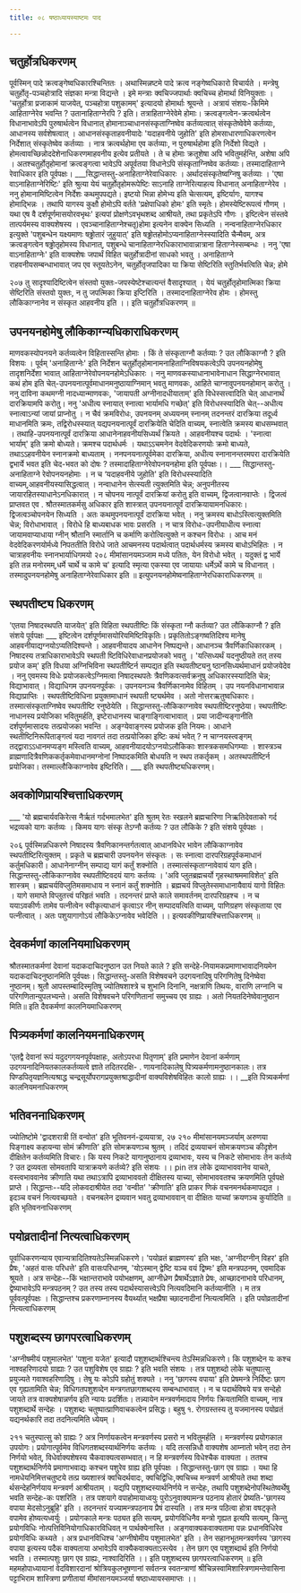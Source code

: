 ```yaml
---
title: ०८ षष्ठाध्यायस्याष्टमः पाद

---
```


## चतुर्होत्रधिकरणम्
 पूर्वस्मिन् पादे क्रत्वङ्गेष्वधिकारश्चिन्तितः । अथास्मिन्नष्टमे पादे क्रत्व नङ्गेष्वधिकारो विचार्यते । मन्त्रेषु चतुर्होतृ-पञ्चहोत्रादि संज्ञका मन्त्रा विद्यन्ते । इमे मन्त्राः क्वचिज्जपार्थाः क्वचिच्च होमार्था विनियुक्ताः । 'चतुर्होत्रा प्रजाकामं याजयेत्, पञ्चहोत्रा पशुकामम्' इत्यादयो होमार्थाः श्रूयन्ते । अत्रायं संशयः-किमिमे आहिताग्नेरेव भवन्ति ? उतानाहिताग्नेरपि ? इति। 
तत्राहिताग्नेरेवेमे होमाः। क्रत्वङ्गत्वेन-क्रत्वर्थत्वेन विधानाभावेऽपि पुरुषार्थत्वेन विधानात् होमानाञ्चाधानसंस्कृताग्निष्वेव कर्तव्यत्वात् संस्कृतेष्वेवेमे कर्तव्याः, आधानस्य सर्वशेषत्वात् । आधानसंस्कृताहवनीयादेः 'यदाहवनीये जुहोति' इति होमसाधारणाधिकरणत्वेन निर्देशात् संस्कृतेष्वेव कर्तव्याः । नात्र क्रत्वर्थहोमा एव कर्तव्याः, न पुरुषार्थहोमा इति निर्देशो विद्यते । होमत्वावच्छिन्नोददेशेनाधिकरणमाहवनीय इत्येव प्रतीयते । ते च होमाः क्रतूशेषा अपि भवितुमर्हन्ति, अशेषा अपि । अतश्चतुर्होतृहोमानां क्रत्वङ्गत्वा भावेऽपि अपूर्वतया विधानेऽपि संस्कृताग्निष्वेव कर्तव्याः। तस्मादाहिताग्ने रेवाधिकार इति पूर्वपक्षः। 
___सिद्धान्तस्तु-अनाहिताग्नेरेवाधिकारः । अर्थादसंस्कृतेष्वग्निषु कर्तव्याः । 'एषा वाऽनाहिताग्नेरिष्टिः' इति श्रुत्या येयं चतुर्होतृहोमरूपेष्टिः साऽनाहि ताग्नेरित्याहत्य विधानात् अनाहिताग्नेरेव । ननु होमानामिष्टित्वेन निर्देशः कथमुपपद्यते। इष्टयो भिन्ना होमेभ्य इति चेत्सत्यम्, इष्टिर्यागः, यागश्च होमाद्भिन्नः । तथापि यागस्य कुक्षौ होमोऽपि वर्तते 'प्रक्षेपाधिको होमः' इति स्मृतेः। होमस्येष्टिरूपत्वं गौणम् । यथा एष वै दर्शपूर्णमासयोरवभृथः' इत्यपां प्रोक्षणेऽवभृथशब्द आश्रीयते, तथा प्रकृतेऽपि गौणः । इष्टित्वेन संस्तवे तात्पर्यमस्य वाक्यशेषस्य । एवञ्चानाहिताग्नेश्चतृ)होमा इत्यनेन वाक्येन सिध्यति । नन्वनाहिताग्नेरधिकार इत्युक्ते 'पशुबन्धेन यक्ष्यमाणः षढ्ढोतारं जुहुयात्' इति षढ्ढोतहोमोऽप्यनाहिताग्नेस्स्यादिति चैन्मैवम्, अत्र क्रत्वङ्गत्वेन षढ्ढोतृहोमस्य विधानात्, पशुबन्धे चानाहिताग्नेरधिकाराभावान्नात्राना हिताग्नेस्सम्बन्धः । ननु 'एषा वाऽनाहिताग्नेः' इति वाक्यशेषः जपार्थं विहित चतुर्होत्रादीनां साधको भवतु । अनाहिताग्ने राहवनीयसम्बन्धाभावात् जप एव स्तूयतेऽनेन, चतुर्होतृजपादिका या क्रिया सेष्टिरिति स्तुतिर्भवत्विति चेन्न; होमे 

२०७ तु सादृश्यादिष्टित्वेन संस्तवो युक्तः-जपस्येष्टेश्चात्यन्तं वैसादृश्यात् । येयं चतुर्होतृहोमात्मिका क्रिया सेष्टिरिति संस्तवो युक्तः, न तु जपत्मिका क्रिया इप्टिरिति । तस्मादनाहिताग्नेरेव होमः । होमस्तु लौकिकाग्नानेव न संस्कृत आहवनीय इति ।। 
इति चतुर्होत्रधिकरणम् ॥ 

## उपनयनहोमेषु लौकिकाग्न्यधिकाराधिकरणम्
 माणवकस्योपनयने कर्तव्यत्वेन विहितास्सन्ति होमाः । किं ते संस्कृताग्नौ कर्तव्याः ? उत लौकिकाग्नौ ? इति विशयः । पूर्वम् 'अनाहिताग्नेः' इति निर्देशन चतुर्होतृहोमानामनाहिताग्निविषयकत्वेऽपि उपनयनहोमेषु तादृशनिर्देशा भावात् आहिताग्नेरेवोपनयनहोमेऽधिकारः । ननु माणवकस्याधानाभावेनाधान सिद्धाग्नेरभावात् कथं होम इति चेत्-उपनयनात्पूर्वमाधानमनुष्ठायाग्निमान् भवतु माणवकः, आहिते चाग्नावुपनयनहोमान् करोतु । ननु दाविना कथमग्नी नादध्यान्माणवकः, 'जायापती अग्नीनादधीयाताम्' इति विधेस्सत्त्वादिति चेत् आधानार्थं दारक्रियामपि करोतु। ननु 'अधीत्य स्नायात् स्नात्वा भार्यामधि गच्छेत्' इति विरोधस्स्यादिति चेत्--अधीत्य स्नात्वाऽन्यां जायां प्राप्नोतु । न चैवं क्रमविरोधः, उपनयनम् अध्ययनम् स्नानम् तदनन्तरं दारक्रिया तदूर्ध्व माधानमिति क्रमः, तद्विरोधस्स्यात् यद्यपनयनात्पूर्वं दारक्रियेति चेदिति वाच्यम्, स्नात्वेति क्रमस्य बाधसम्भवात् । तथाहि-उपनयनात्पूर्वं दारक्रिया आधानेनाहवनीयसिध्यर्थं क्रियते । आहवनीयश्च पदार्थः । 'स्नात्वा भार्याम्' इति क्रमो बोध्यते। क्रमश्च पदार्थधर्मः । यथाऽऽचमनेन वेदवेदिकरणयोः क्रमो बाध्यते, तथाऽऽहवनीयेन स्नानक्रमो बाध्यताम् । ननपनयनात्पूर्वमेका दारक्रिया, अधीत्य स्नानानन्तरमपरा दारक्रियेति द्वभार्ये भवत इति चेद-भवत को दोषः ? तस्मादाहिताग्नेरेवोपनयनहोमा इति पूर्वपक्षः।। 
___ सिद्धान्तस्तु-अनाहिताग्ने रेवोपनयनहोमाः । न च ‘यदाहवनीये जुहोति' इति विरोधस्स्यादिति वाच्यम्,आहवनीयस्यासिद्धत्वात् । नन्वाधानेन सेत्स्यती त्युक्तमिति चेन्न; अनुपनीतस्य जायारहितस्याधानेऽनधिकारात् । न चोपनय नात्पूर्वं दारक्रियां करोतु इति वाच्यम्, द्विजत्वानवाप्तेः । द्विजत्वं प्राप्तवत एव . श्रौतस्मातकर्मसु अधिकार इति शास्त्रात् उपनयनात्पूर्वं दारक्रियायामनधिकारः। द्विजत्वञ्चोपनयेन सिध्यति । अतः कथमुपनयनात्पूर्वं दारक्रिया भवेत् । ननु क्रमस्य बाधोऽस्त्वित्युक्तमिति चेन्न; विरोधाभावात् । विरोधे हि बाध्यबाधक भावः प्रसरति । न चात्र विरोधः-उपनीयाधीत्य स्नात्वा जायामवाप्याधाया ग्नीन् श्रौतानि स्मार्तानि च कर्माणि करोत्वित्युक्ते न कश्चन विरोधः । आच मनं वेदवेदिकरणयोर्मध्ये निपततीति विरोधे जाते आचमनस्य पदार्थत्वात् पदार्थधर्मस्य क्रमस्य बाधोऽभिहितः । न चात्राहवनीयः स्नानभार्याधिगमयो 
२०८ 
मीमांसानयमञ्जाम मध्ये पतितः, येन विरोधो भवेत् । यदुक्तं द्व भार्ये इति तन्न मनोरमम्,धर्मे चार्थे च कामे च' इत्यादि स्मृत्या एकस्या एव जायायाः धर्मेऽर्थे कामे च विधानात् । तस्मादुपनयनहोमेषु अनाहिताग्नेरेवाधिकार इति ॥ 
इत्युपनयनहोमेष्वनाहिताग्नेरधिकाराधिकरणम् ॥ 

## स्थपतीष्ट्य धिकरणम्
 'एतया निषादस्थपति याजयेत्' इति विहिता स्थपतीष्टिः किं संस्कृता ग्नौ कर्तव्या? उत लौकिकाग्नौ ? इति संशये पूर्वपक्षः ___ इष्टित्वेन दर्शपूर्णमासयोरियमिष्टिविकृतिः। प्रकृतितोऽङ्गष्वतिदिश्य मानेषु आहवनीयाद्यग्नयोऽप्यतिदिश्यन्ते । आहवनीयादय आधानेन निष्पद्यन्ते। आधानञ्च त्रैवर्णिकाधिकारकम् । निषादस्य तत्राधिकाराभावेऽपि स्थपती ष्टिविधिरेवाधानप्रयोजको भवतु । 'यत्सिध्यर्थं यदनुष्ठीयते तत् तस्य प्रयोज कम्' इति विधया अग्निभिविना स्थपतीष्टिर्न सम्पद्यत इति स्थयतीष्ट्यनु ष्ठानसिध्यर्थमाधानं प्रयोजयेदेव । ननु एवमस्य विधेः प्रयोजकत्वेऽग्निमत्वा निषादस्थपतेः त्रैवणिकवत्सर्वक्रनुषु अधिकारस्स्यादिति चेन्न; विद्याभावात् । विद्याधिगम उपनयनपूर्वकः । उपनयनञ्च त्रैवर्णिकानामेव विहितम् । उप नयनविधानाभावान्न विद्याप्राप्तिः । स्थपतीष्टिविधिना प्रयुक्तमाधानं स्थपती ष्ट्यर्थमेव । अतो नोत्तरऋतुष्वधिकारः। तस्मात्संस्कृताग्निष्वेव स्थपतीष्टि रनुष्ठेयेति । 
सिद्धान्तस्तु-लौकिकाग्नावेव स्थपतीष्टिरनुष्ठेया। स्थपतीष्टिः नाधानस्य प्रयोजिका भवितुमर्हति, इष्टेराधानस्य चाङ्गाङ्गित्वाभावात् । प्रया जादीन्यङ्गानीति दर्शपूर्णमासादयः तत्प्रयोजका भवन्ति । अङ्ग्येवाङ्गस्य प्रयोजक इति नियमः। आधाने स्थतीष्टिनिरूपिताङ्गत्वं यदा नावगतं तदा तत्प्रयोजिका इष्टिः कथं भवेत् ? न चाग्नयस्त्वङ्गम् तद्द्वाराऽऽधानमप्यङ्ग मस्त्विति वाच्यम्, आहवनीयादयोऽग्नयोऽलौकिकाः शास्त्रकसमधिगम्याः । शास्त्रञ्च व्राह्मणादित्रैवणिककर्तृकमेवाधानमग्नोनां निष्पादकमिति बोधयति न स्थप तकर्तृकम् । अतस्थपतीष्टिर्न प्रयोजिका। तस्माल्लौकिकाग्नावेव इष्टिरिति। 
___ इति स्थपतीष्ट्यधिकरणम्। 

## अवकोणिप्रायश्चित्ताधिकरणम्
 ___ 'यो ब्रह्मचार्यवकिरेत्स नैर्ऋतं गर्दभमालभेत' इति श्रुतम् रेतः स्खलने ब्रह्मचारिणा निऋतिदेवताको गर्द भद्रव्यको यागः कर्तव्यः । किमय यागः संस्कृ तेऽग्नौ कर्तव्यः ? उत लौकिके ? इति संशये पूर्वपक्षः । 

२०६ पूर्वस्मिन्नधिकरणे निषादस्य त्रैवणिकानन्तर्गतत्वात् आधानविधेर भावेन लौकिकाग्नावेव स्थपतीष्टिरित्युक्तम् । प्रकृते च ब्रह्मचारी उपनयनेन संस्कृतः । सः स्नात्वा दारपरिग्रहपूर्वकमाधानं कर्तुमधिकारी। आधानेनाग्नीन् 
सम्पाद्य यागं कर्तुं शक्नोति । तस्मात्संस्कृताग्नावेवायं याग इति। 
सिद्धान्तस्तु-लौकिकाग्नावेव स्थपतीष्टिवदयं यागः कर्तव्यः । 'अवि प्लुतब्रह्मचर्यो गृहस्थाश्रममाविशेत्' इति शास्त्रम् । ब्रह्मचर्यविप्लुतिमसमाधाय न स्नानं कर्तुं शक्नोति । ब्रह्मचर्य विप्लुतेस्समाधानायैवायं यागो विहितः । यागे समाप्ते विप्लुतत्त्वं परिहृतं भवति । तदनन्तरं प्राप्ते काले समावर्तनम् दारपरिग्रहश्च । न च ययाऽवकीर्णः तामेव पत्नीत्वेन स्वीकृत्याधानं कृत्वाऽर नीन् सम्पादयत्विति वाच्यम्, पाणिग्रहण संस्कृताया एव पत्नीत्वात् । अतः पशुयागागोऽयं लौकिकेऽग्नावेव भवेदिति ।। 
इत्यवकीणिप्रायश्चित्ताधिकरणम् ॥ 

## देवकर्मणां कालनियमाधिकरणम्
 श्रौतस्मातकर्मणां देवानां यदाकदाचिदनुष्ठान उत नियते काले ? इति सन्देहे-नियामकप्रमाणाभावादनियमेन यदाकदाचिदनुष्ठानमिति 
पूर्वपक्षः। 
सिद्धान्तस्तु-असति विशेषवचने उदगयनादिषु परिगणितेषु दिनेष्वेवा नुष्ठानम्। श्रुतौ आपस्तम्बादिस्मृतिषु ज्योतिषशाश्त्रे च शुभानि दिनानि, नक्षत्राणि तिथयः, वाराणि लग्नानि च परिगणितान्युपलभ्यन्ते। असति विशेषवचने परिगणितानां समुच्चय एव ग्राह्यः । अतो नियतदिनेष्वेवानुष्ठान मिति॥ 
इति दैवकर्मणां कालनियमाधिकरणम् 

## पित्र्यकर्मणां कालनियमनाधिकरणम्
 'एतद्वै देवानां रूपं यदुदगगयनपूर्वपक्षाहः, अतोऽपरधा पितृणाम्' इति प्रमाणेन देवानां कर्मणाम् उदगयनादिनियतकालकर्तव्यत्वे ज्ञाते तदितरदक्षि- . णायनादिकालेषु पित्र्यकर्मणामनुष्ठानकालः। तत्र पिण्डपितृयज्ञनित्यश्राद्ध चन्द्रसूर्योपरागप्रयुक्तश्राद्धादीनां वाक्यविशेषविहितः कालो ग्राह्यः ।। 
__इति पित्र्यकर्मणां कालनियमनाधिकरणम् 

## भतिवननाधिकरणम्
 ज्योतिष्टोमे 'द्वादशरात्री तिं वन्वोत' इति भूतिवननं-द्रव्ययात्रा, २७ 
२१० 
मीमांसानयमञ्जर्याम् अरुणया पिङ्गाक्ष्य कहायन्या सोमं क्रीणाति' इति सोमक्रयणञ्च श्रुतम् । तदिदं द्रव्ययाचनं सोमक्रयणञ्च कीदृशेन दीक्षितेन कर्तव्यमिति विचारः। कि यस्य निकटे यागानुष्ठानाय द्रव्याभावः, यस्य च निकटे सोमाभावः तेन कर्तव्ये ? उत द्रव्यवता सोमवतापि यात्राक्रयणे कर्तव्ये? इति संशयः ।। 
pin तत्र लोके द्रव्याभाववानेव याचते, वस्त्वभाववानेव क्रीणाति यथा तथाऽत्रापि द्रव्याभाववतो दीक्षितस्य याच्या, सोमाभाववतश्च क्रयणमिति पूर्वपक्षे प्राप्ते । 
सिद्धान्तः--यदि लोकवदाश्रीयेत तदा 'वन्वीत' 'क्रीणाति' इति प्राकर णिकं वचनमनर्थकमापद्यत । इदञ्च वचनं नित्यवच्छयते । वचनबलेन द्रव्यवान भवतु द्रव्याभाववान् वा दीक्षितः याच्यां क्रयणञ्च कुर्यादिति ॥ 
इति भृतिवननाधिकरणम् 

## पयोव्रतादीनां नित्यत्वाधिकरणम्
 पूर्वाधिकरणन्याय एवान्यत्रादितिश्यतेऽस्मिन्नधिकरणे। 'पयोव्रतं ब्राह्मणस्य' इति भक्षः, 'अग्नीदग्नीन् विहर' इति प्रैषः, 'अहतं वासः परिधत्ते' इति वासःपरिधानम्, 'योऽस्मान् द्वेष्टि यञ्च वयं द्विष्मः' इति मन्त्रपठनम्, एवमादिक श्रूयते । अत्र सन्देहः--किं भक्षान्तराभावे पयोभक्षणम्, आग्नीध्रेण प्रैषार्थेऽज्ञाते प्रेषः, आच्छादनाभावे परिधानम्, द्वेष्याभावेऽपि मन्त्रपठनम् ? उत तस्य तस्य पदार्थस्यासत्त्वेऽपि नित्यवदिमानि कर्तव्यानीति । 
म तत्र पूर्ववत्पूर्वपक्षः । सिद्धान्तश्च प्रकरणाम्नानस्य वैयर्थ्यात् भक्षप्रैषा च्छादनादीनां नित्यत्वमिति । 
इति पयोव्रतादीनां नित्यत्वाधिकरणम् 

## पशुशब्दस्य छागपरत्वाधिकरणम्
 'अग्नीषमीयं पशुमालभेत' 'पशुना यजेत' इत्यादौ पशुशब्दार्थश्चिन्त्य तेऽस्मिन्नधिकरणे। कि पशुशब्देन यः कश्च नाश्वहरिणादयो ग्राह्याः ? उत पशुविशेष एव ग्राह्यः ? इति भवति संशयः । 
तत्र पशुशब्दो लोके चतुष्पात्सु प्रयुज्यते गवाश्वहरिणादिषु । तेषु यः कोऽपि ग्रहोतुं शक्यते । ननु 'छागस्य वपाया' इति प्रेषमन्त्रे निर्दिष्टः छाग एव गृह्यतामिति चेन्न; विधिगतपशुशव्देन मन्त्रगतछागशब्दस्य सम्बन्धाभावात् । न च पदार्थविषये यत्र सन्देहो जायते तत्र वाक्यशेषान्नर्णय इति न्यायः प्रदर्शितः। तन्न्यायेन मन्त्रवर्णमादाय निर्णयः क्रियतामिति वाच्यम्, नात्र पशुशब्दार्थे सन्देहः । पशुशब्दः चतुष्पात्प्राणिवाचकत्वेन प्रसिद्धः। बहुषु १. रोगग्रस्तस्य तु यजमानस्य पयोव्रतं यद्यनर्थकारि तदा तदनित्यमिति ध्येयम् । 

२११ 
चतुस्पात्सु को ग्राह्यः ? अत्र निर्णायकत्वेन मन्त्रवर्णस्य प्रसरो न भवितुमर्हति । मन्त्रवर्णस्य प्रयोगकाल उपयोगः। प्रयोगात्पूर्वमेव विधिगतशब्दस्यार्थनिर्णयः कर्तव्यः । यदि तत्सन्निधौ वाक्यशेष आम्नातो भवेन् तदा तेन निर्णयो भवेत्, विधेर्वाक्यशेषस्य चैकवाक्यत्वसम्भवात्। न हि मन्त्रवर्णस्य विधेश्चैक वाक्यता । ततश्च पशुशब्दार्थनिर्णये प्रमाणाभवाद्यः कश्चन पशुरेव ग्राह्य इति पूर्वपक्षः । 
सिद्धान्तस्तु-छाग एव ग्राह्यः । यथा हि नामधेयनिमित्तचतुष्टये तत्प्र ख्यशास्त्रं क्वचिदर्थवादः, क्वचिद्विधिः,क्वचिच्च मन्त्रवर्ण आश्रीयते तथा शब्दा र्थसन्देहनिर्णयाय मन्त्रवर्ण आश्रीयताम् । यद्यपि पशुशब्दस्यार्थनिर्णये न सन्देहः, तथापि पशुशब्देनोपस्थितेष्वर्थेषु भवति सन्देहः-कः पशरिति । तत्र पशयागे वपाहोमायाध्वयुः पुरोऽनुवाक्यामन्त्र पठनाय होतारं प्रेष्यति-'छागस्य वपाया मेदसोऽनुब्रूहि' इति । तदनन्तरं यज्यामन्त्रपठनाय प्रैषं दास्यति । तत्र मन्त्र पठित्वा होत्रा वषट्कृते वपामेव होष्यत्यध्वर्युः । प्रयोगकाले मन्त्रः पठ्यत इति सत्यम्, प्रयोगविधिनैव मन्त्रो गृह्यत इत्यपि सत्यम्, किन्तु प्रयोगविधिः नोत्पत्तिविनियोगाधिकारविधिवत् न पार्थक्येनास्ति । अङ्गवाक्यकवाक्यतामा पन्नः प्रधानविधिरेव प्रयोगविधिः कथ्यते । अत्र प्रधानविधिश्च 'अग्नीषोमीय पशुमालभेत' इति । तेन सहानभूतमन्त्रवर्णस्य 'छागस्य वपाया इत्यस्य पदैक वाक्यताया अभावेऽपि वाक्यैकवाक्यताऽस्त्येव । तेन छाग एव पशुशब्दार्थ इति निर्णयो भवति । तस्मात्पशुः छाग एव ग्राह्यः, नाश्वादिरिति ।। 
इति पशुशब्दस्य छागपरत्वाधिकरणम् ॥ इति महमहोपाध्यायानां वेदविशारदानां श्रोत्रियकुलभूषणानां सर्वतन्त्र 
स्वतन्त्राणां श्रीचिन्नस्वामिशास्त्रिणामन्तेवासिना पट्टाभिराम शास्त्रिणा प्रणीतायां मीमांसानयमञ्जर्या षष्ठाध्यायस्समाप्तः ।। 